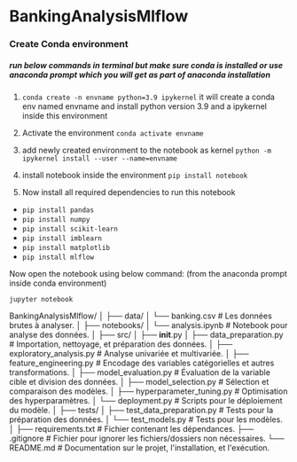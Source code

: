 # BankingAnalysisMlflow

### Create Conda environment

##### run below commands in terminal but make sure conda is installed or use anaconda prompt which you will get as part of anaconda installation

1. `conda create -n envname python=3.9 ipykernel`
it will create a conda env named envname and install python version 3.9 and a ipykernel inside this environment

2. Activate the environment
`conda activate envname`

3. add newly created environment to the notebook as kernel
`python -m ipykernel install --user --name=envname`

4. install notebook inside the environment
`pip install notebook`

5. Now install all required dependencies to run this notebook

* `pip install pandas`
* `pip install numpy`
* `pip install scikit-learn`
* `pip install imblearn`
* `pip install matplotlib`
* `pip install mlflow`

Now open the notebook using below command: (from the anaconda prompt inside conda environment)

`jupyter notebook`

BankingAnalysisMlflow/
│
├── data/
│   └── banking.csv               # Les données brutes à analyser.
│
├── notebooks/
│   └── analysis.ipynb         # Notebook pour analyse des données.
│
├── src/
│   ├── __init__.py
│   ├── data_preparation.py       # Importation, nettoyage, et préparation des données.
│   ├── exploratory_analysis.py   # Analyse univariée et multivariée.
│   ├── feature_engineering.py    # Encodage des variables catégorielles et autres transformations.
│   ├── model_evaluation.py       # Évaluation de la variable cible et division des données.
│   ├── model_selection.py        # Sélection et comparaison des modèles.
│   ├── hyperparameter_tuning.py  # Optimisation des hyperparamètres.
│   └── deployment.py             # Scripts pour le déploiement du modèle.
│
├── tests/
│   ├── test_data_preparation.py  # Tests pour la préparation des données.
│   └── test_models.py            # Tests pour les modèles.
│
├── requirements.txt              # Fichier contenant les dépendances.
├── .gitignore                    # Fichier pour ignorer les fichiers/dossiers non nécessaires.
└── README.md                     # Documentation sur le projet, l'installation, et l'exécution.

